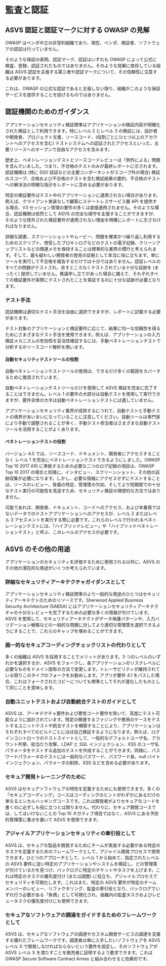 # 監査と認証

## ASVS 認証と認証マークに対する OWASP の見解

OWASP はベンダ中立の非営利組織であり、現在、ベンダ、検証者、ソフトウェアの認証は行っていません。

そのような保証の表明、認証マーク、認証はいずれも OWASP によって公式に検査、登録、認証されたものではありません。そのような見解に依存している組織は ASVS 認証を主張する第三者や認証マークについて、その信頼性に注意する必要があります。

これは、OWASP の公式な認証であると主張しない限り、組織がこのような保証サービスを提供することを妨げるものではありません。

## 認証機関のためのガイダンス

アプリケーションセキュリティ検証標準はアプリケーションの検証内容が明確化された検証として利用できます。特にレベル 2 とレベル 3 の検証には、設計者や開発者、プロジェクト文書、ソースコード、(役割ごとにひとつ以上のアカウントへのアクセスを含む) テストシステムへの認証されたアクセスといった、主要リソースへのオープンで自由なアクセスを含みます。

歴史上、ペネトレーションテストとソースコードレビューは「例外による」問題を含んでいました。つまり、不合格のテストのみが最終レポートに示されます。認証機関は (特に SSO 認証などの主要コンポーネントがスコープ外の場合) 検証のスコープ、合格および不合格のテストを含む検証結果の要約、不合格のテストへの解決法の明確な指示をレポートに含める必要があります。

特定の検証要件はテスト中のアプリケーションに適用されない場合があります。例えば、クライアント実装なしで顧客にステートレスサービス層 API を提供する場合、V3 セッション管理の要件の多くは直接適用されません。そのような場合、認証機関は依然として ASVS の完全な順守を主張することができますが、そのような除外された検証要件が適用されない理由を明確にレポートに示さなければなりません。

詳細な調書、スクリーンショットやムービー、問題を確実かつ繰り返し利用するためのスクリプト、傍受したプロキシログなどのテストの電子記録、クリーンアップリストなどの関連メモを保持することは標準的な業界の慣行と考えられます。そして、最も疑わしい開発者の発見の証拠として本当に役に立ちます。単にツールを実行して不合格を報告するだけでは十分ではありません。認証レベルのすべての問題がテストされ、余すところなくテストされている十分な証跡を (まったく) 提供していません。異議申し立てがあった場合に備えて、それぞれすべての検証要件が実際にテストされたことを実証するのに十分な証跡が必要となります。

### テスト手法

認証機関は適切なテスト手法を自由に選択できますが、レポートに記載する必要があります。

テスト対象のアプリケーションと検証要件に応じて、結果に均一な信頼性を得るためにさまざまなテスト手法を使用できます。例えば、アプリケーションの入力検証メカニズムの有効性を妥当性確認するには、手動ペネトレーションテストで分析するかソースコード解析を用います。

#### 自動セキュリティテストツールの役割

自動ペネトレーションテストツールの使用は、できるだけ多くの範囲をカバーするために推奨されています。

自動ペネトレーションテストツールだけを使用して ASVS 検証を完全に完了することはできません。レベル 1 の要件の大部分は自動テストを使用して実行できますが、要件全体の大半は自動ペネトレーションテストには適していません。

アプリケーションセキュリティ業界が成熟するにつれて、自動テストと手動テストの境界があいまいになっていることに注意してください。自動ツールは専門家により手動で調整されることが多く、手動テスト担当者はさまざまな自動テストツールを活用することがよくあります。

#### ペネトレーションテストの役割

バージョン 4.0 では、ソースコード、ドキュメント、開発者にアクセスすることなく レベル 1 を完全にペネトレーションテストできるようにしました。OWASP Top 10 2017 A10 に準拠するための必要な二つのログ記録の項目は、OWASP Top 10 2017 の場合と同様に、インタビュー、スクリーンショット、その他の証跡収集が必要になります。しかし、必要な情報にアクセスせずにテストすることは、ソースのレビュー、脅威の特定、管理策の欠如、そしてより短期間での十分なテスト実行の可能性を見逃すため、セキュリティ検証の理想的な方法ではありません。

可能であれば、開発者、ドキュメント、コードへのアクセス、および本番用ではないデータでのテストアプリケーションへのアクセスが、レベル 2 またはレベル 3 アセスメントを実行する際に必要です。これらのレベルで行われるペネトレーションテストには、「ハイブリッドレビュー」や「ハイブリッドペネトレーションテスト」と呼ぶ、このレベルのアクセスが必要です。

## ASVS のその他の用途

アプリケーションのセキュリティを評価するために使用される以外に、ASVS のその他の潜在的な用途がいくつか考えられています。

### 詳細なセキュリティアーキテクチャガイダンスとして

アプリケーションセキュリティ検証標準のより一般的な用途のひとつはセキュリティアーキテクトのためのリソースです。Sherwood Applied Business Security Architecture (SABSA) にはアプリケーションセキュリティアーキテクチャの十分なレビューを完了するための必要な多くの情報が欠けています。ASVS を使用して、セキュリティアーキテクトがデータ保護パターンや、入力バリデーション戦略などの一般的な問題に対してより適切な管理策を選択できるようにすることで、これらのギャップを埋めることができます。

### 画一的なセキュアコーディングチェックリストの代わりとして

多くの組織は ASVS を採用することでメリットがあります。3 つのレベルのいずれかを選択するか、ASVS をフォークし、各アプリケーションのリスクレベルに必要なものをドメイン固有の方法で変更します。トレーサビリティが維持されている限りこのタイプのフォークをお勧めします。アプリが要件 4.1 をパスした場合、これはフォークされたコピーについても標準としてそれが進化したものとして同じことを意味します。

### 自動ユニットテストおよび自動統合テストのガイドとして

ASVS は、アーキテクチャ要件および悪性コード要件を除いて、高度にテスト可能なように設計されています。特定の関連するファジングや悪用のケースをテストするユニットテストや統合テストを構築することにより、アプリケーションはそれぞれすべてのビルドごとにほぼ自己検証するようになります。例えば、ログインコントローラのテストスイートとして、一般的なデフォルトユーザ名、アカウント列挙、総当たり攻撃、LDAP と SQL インジェクション、XSS のユーザ名パラメータをテストする追加のテストを作成することができます。同様に、パスワードパラメータのテストには一般的なパスワード、パスワード長、null バイトインジェクション、パラメータの削除、XSS などを含める必要があります。

### セキュア開発トレーニングのために

ASVS はセキュアソフトウェアの特性を定義するためにも使用できます。多くの「セキュアコーディング」コースはコーディングのヒントがわずかにあるだけの単なるエシカルハッキングコースです。これは開発者がよりセキュアなコードを書くのに必ずしも役に立つとは限りません。代わりに、セキュア開発コースでは、してはいけないことの Top 10 ネガティブ項目ではなく、ASVS にある予防的管理策に重点を置いて ASVS を使用できます。

### アジャイルアプリケーションセキュリティの牽引役として

ASVS は、セキュアな製品を開発するためにチームが実装する必要がある特定のタスクを定義するためのフレームワークとして、アジャイル開発プロセスで使用できます。ひとつのアプローチとして、レベル 1 から始めて、指定されたレベルの ASVS 要件に従い特定のアプリケーションやシステムを検証し、どの管理策が欠けているかを見つけ、バックログに特定のチケットやタスクを上げます。これは特定のタスクの優先度付け (または調整) に役立ち、アジャイルプロセスでセキュリティを可視化します。これはまた、特定の ASVS 要件が特定のチームメンバーのレビュー、リファクタリング、監査の牽引役となり、バックログでいずれ行う必要がある「負債」として可視化され、組織内の監査タスクおよびレビュータスクの優先度付けにも使用できます。

### セキュアなソフトウェアの調達をガイドするためのフレームワークとして

ASVS は、セキュアなソフトウェアの調達やカスタム開発サービスの調達を支援する優れたフレームワークです。調達者は単に入手したいソフトウェアを ASVS レベル X で開発しなければならないという要件を設定し、そのソフトウェアが ASVS レベル X を満たすことを販売者に証明するよう要求できます。これは OWASP Secure Software Contract Annex と組み合わせると効果的です。
